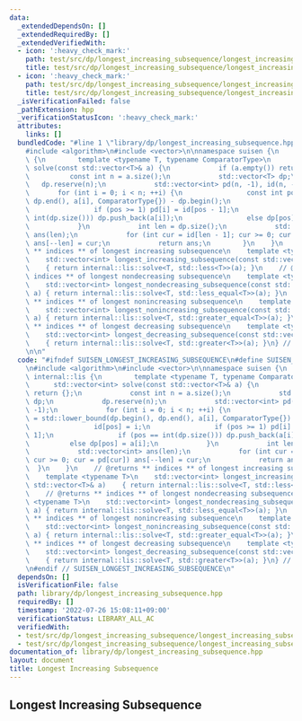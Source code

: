 ```yaml
---
data:
  _extendedDependsOn: []
  _extendedRequiredBy: []
  _extendedVerifiedWith:
  - icon: ':heavy_check_mark:'
    path: test/src/dp/longest_increasing_subsequence/longest_increasing_subsequence.test.cpp
    title: test/src/dp/longest_increasing_subsequence/longest_increasing_subsequence.test.cpp
  - icon: ':heavy_check_mark:'
    path: test/src/dp/longest_increasing_subsequence/longest_increasing_subsequence_2.test.cpp
    title: test/src/dp/longest_increasing_subsequence/longest_increasing_subsequence_2.test.cpp
  _isVerificationFailed: false
  _pathExtension: hpp
  _verificationStatusIcon: ':heavy_check_mark:'
  attributes:
    links: []
  bundledCode: "#line 1 \"library/dp/longest_increasing_subsequence.hpp\"\n\n\n\n\
    #include <algorithm>\n#include <vector>\n\nnamespace suisen {\n    namespace internal::lis\
    \ {\n        template <typename T, typename ComparatorType>\n        std::vector<int>\
    \ solve(const std::vector<T>& a) {\n            if (a.empty()) return {};\n  \
    \          const int n = a.size();\n            std::vector<T> dp;\n         \
    \   dp.reserve(n);\n            std::vector<int> pd(n, -1), id(n, -1);\n     \
    \       for (int i = 0; i < n; ++i) {\n                const int pos = std::lower_bound(dp.begin(),\
    \ dp.end(), a[i], ComparatorType{}) - dp.begin();\n                id[pos] = i;\n\
    \                if (pos >= 1) pd[i] = id[pos - 1];\n                if (pos ==\
    \ int(dp.size())) dp.push_back(a[i]);\n                else dp[pos] = a[i];\n\
    \            }\n            int len = dp.size();\n            std::vector<int>\
    \ ans(len);\n            for (int cur = id[len - 1]; cur >= 0; cur = pd[cur])\
    \ ans[--len] = cur;\n            return ans;\n        }\n    }\n    // @returns\
    \ ** indices ** of longest increasing subsequence\n    template <typename T>\n\
    \    std::vector<int> longest_increasing_subsequence(const std::vector<T>& a)\
    \    { return internal::lis::solve<T, std::less<T>>(a); }\n    // @returns **\
    \ indices ** of longest nondecreasing subsequence\n    template <typename T>\n\
    \    std::vector<int> longest_nondecreasing_subsequence(const std::vector<T>&\
    \ a) { return internal::lis::solve<T, std::less_equal<T>>(a); }\n    // @returns\
    \ ** indices ** of longest nonincreasing subsequence\n    template <typename T>\n\
    \    std::vector<int> longest_nonincreasing_subsequence(const std::vector<T>&\
    \ a) { return internal::lis::solve<T, std::greater_equal<T>>(a); }\n    // @returns\
    \ ** indices ** of longest decreasing subsequence\n    template <typename T>\n\
    \    std::vector<int> longest_decreasing_subsequence(const std::vector<T>& a)\
    \    { return internal::lis::solve<T, std::greater<T>>(a); }\n} // namespace suisen\n\
    \n\n"
  code: "#ifndef SUISEN_LONGEST_INCREASING_SUBSEQUENCE\n#define SUISEN_LONGEST_INCREASING_SUBSEQUENCE\n\
    \n#include <algorithm>\n#include <vector>\n\nnamespace suisen {\n    namespace\
    \ internal::lis {\n        template <typename T, typename ComparatorType>\n  \
    \      std::vector<int> solve(const std::vector<T>& a) {\n            if (a.empty())\
    \ return {};\n            const int n = a.size();\n            std::vector<T>\
    \ dp;\n            dp.reserve(n);\n            std::vector<int> pd(n, -1), id(n,\
    \ -1);\n            for (int i = 0; i < n; ++i) {\n                const int pos\
    \ = std::lower_bound(dp.begin(), dp.end(), a[i], ComparatorType{}) - dp.begin();\n\
    \                id[pos] = i;\n                if (pos >= 1) pd[i] = id[pos -\
    \ 1];\n                if (pos == int(dp.size())) dp.push_back(a[i]);\n      \
    \          else dp[pos] = a[i];\n            }\n            int len = dp.size();\n\
    \            std::vector<int> ans(len);\n            for (int cur = id[len - 1];\
    \ cur >= 0; cur = pd[cur]) ans[--len] = cur;\n            return ans;\n      \
    \  }\n    }\n    // @returns ** indices ** of longest increasing subsequence\n\
    \    template <typename T>\n    std::vector<int> longest_increasing_subsequence(const\
    \ std::vector<T>& a)    { return internal::lis::solve<T, std::less<T>>(a); }\n\
    \    // @returns ** indices ** of longest nondecreasing subsequence\n    template\
    \ <typename T>\n    std::vector<int> longest_nondecreasing_subsequence(const std::vector<T>&\
    \ a) { return internal::lis::solve<T, std::less_equal<T>>(a); }\n    // @returns\
    \ ** indices ** of longest nonincreasing subsequence\n    template <typename T>\n\
    \    std::vector<int> longest_nonincreasing_subsequence(const std::vector<T>&\
    \ a) { return internal::lis::solve<T, std::greater_equal<T>>(a); }\n    // @returns\
    \ ** indices ** of longest decreasing subsequence\n    template <typename T>\n\
    \    std::vector<int> longest_decreasing_subsequence(const std::vector<T>& a)\
    \    { return internal::lis::solve<T, std::greater<T>>(a); }\n} // namespace suisen\n\
    \n#endif // SUISEN_LONGEST_INCREASING_SUBSEQUENCE\n"
  dependsOn: []
  isVerificationFile: false
  path: library/dp/longest_increasing_subsequence.hpp
  requiredBy: []
  timestamp: '2022-07-26 15:08:11+09:00'
  verificationStatus: LIBRARY_ALL_AC
  verifiedWith:
  - test/src/dp/longest_increasing_subsequence/longest_increasing_subsequence.test.cpp
  - test/src/dp/longest_increasing_subsequence/longest_increasing_subsequence_2.test.cpp
documentation_of: library/dp/longest_increasing_subsequence.hpp
layout: document
title: Longest Increasing Subsequence
---
```

## Longest Increasing Subsequence